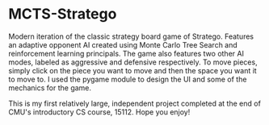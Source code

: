 # MCTS-Stratego
Modern iteration of the classic strategy board game of Stratego. Features an adaptive opponent AI created using Monte Carlo Tree Search and reinforcement learning principals. The game also features two other AI modes, labeled as aggressive and defensive respectively. To move pieces, simply click on the piece you want to move and then the space you want it to move to. I used the pygame module to design the UI and some of the mechanics for the game.

This is my first relatively large, independent project completed at the end of CMU's introductory CS course, 15112. Hope you enjoy!
